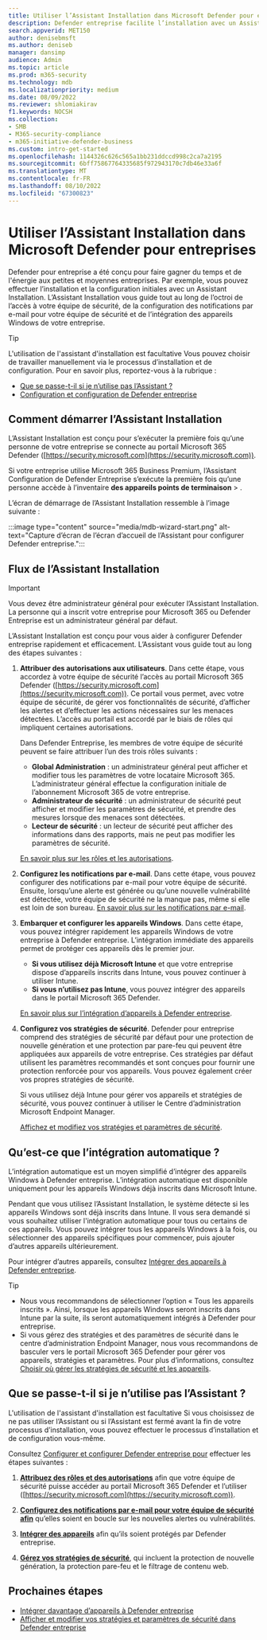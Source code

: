 ```yaml
---
title: Utiliser l’Assistant Installation dans Microsoft Defender pour entreprises
description: Defender entreprise facilite l’installation avec un Assistant qui s’exécute la première fois que vous utilisez Defender entreprise. Découvrez le fonctionnement de l’Assistant Installation.
search.appverid: MET150
author: denisebmsft
ms.author: deniseb
manager: dansimp
audience: Admin
ms.topic: article
ms.prod: m365-security
ms.technology: mdb
ms.localizationpriority: medium
ms.date: 08/09/2022
ms.reviewer: shlomiakirav
f1.keywords: NOCSH
ms.collection:
- SMB
- M365-security-compliance
- m365-initiative-defender-business
ms.custom: intro-get-started
ms.openlocfilehash: 1144326c626c565a1bb231ddccd998c2ca7a2195
ms.sourcegitcommit: 6bff75867764335685f972943170c7db46e33a6f
ms.translationtype: MT
ms.contentlocale: fr-FR
ms.lasthandoff: 08/10/2022
ms.locfileid: "67300823"
---
```

# <a name="use-the-setup-wizard-in-microsoft-defender-for-business"></a>Utiliser l’Assistant Installation dans Microsoft Defender pour entreprises

Defender pour entreprise a été conçu pour faire gagner du temps et de l'énergie aux petites et moyennes entreprises. Par exemple, vous pouvez effectuer l’installation et la configuration initiales avec un Assistant Installation. L’Assistant Installation vous guide tout au long de l’octroi de l’accès à votre équipe de sécurité, de la configuration des notifications par e-mail pour votre équipe de sécurité et de l’intégration des appareils Windows de votre entreprise.


> [!TIP]
> L'utilisation de l'assistant d'installation est facultative Vous pouvez choisir de travailler manuellement via le processus d’installation et de configuration. Pour en savoir plus, reportez-vous à la rubrique :
> - [Que se passe-t-il si je n’utilise pas l’Assistant ?](#what-happens-if-i-dont-use-the-wizard)
> - [Configuration et configuration de Defender entreprise](mdb-setup-configuration.md)

## <a name="how-to-start-the-setup-wizard"></a>Comment démarrer l’Assistant Installation

L’Assistant Installation est conçu pour s’exécuter la première fois qu’une personne de votre entreprise se connecte au portail Microsoft 365 Defender ([https://security.microsoft.com](https://security.microsoft.com)). 

Si votre entreprise utilise Microsoft 365 Business Premium, l’Assistant Configuration de Defender Entreprise s’exécute la première fois qu’une personne accède à l’inventaire **des appareils points de terminaison** > . 

L’écran de démarrage de l’Assistant Installation ressemble à l’image suivante :

:::image type="content" source="media/mdb-wizard-start.png" alt-text="Capture d’écran de l’écran d’accueil de l’Assistant pour configurer Defender entreprise.":::

## <a name="the-setup-wizard-flow"></a>Flux de l’Assistant Installation

> [!IMPORTANT]
> Vous devez être administrateur général pour exécuter l’Assistant Installation. La personne qui a inscrit votre entreprise pour Microsoft 365 ou Defender Entreprise est un administrateur général par défaut.

L’Assistant Installation est conçu pour vous aider à configurer Defender entreprise rapidement et efficacement. L’Assistant vous guide tout au long des étapes suivantes :

1. **Attribuer des autorisations aux utilisateurs**. Dans cette étape, vous accordez à votre équipe de sécurité l’accès au portail Microsoft 365 Defender ([https://security.microsoft.com](https://security.microsoft.com)). Ce portail vous permet, avec votre équipe de sécurité, de gérer vos fonctionnalités de sécurité, d’afficher les alertes et d’effectuer les actions nécessaires sur les menaces détectées. L’accès au portail est accordé par le biais de rôles qui impliquent certaines autorisations.

   Dans Defender Entreprise, les membres de votre équipe de sécurité peuvent se faire attribuer l’un des trois rôles suivants :<br/>
   
   - **Global Administration** : un administrateur général peut afficher et modifier tous les paramètres de votre locataire Microsoft 365. L’administrateur général effectue la configuration initiale de l’abonnement Microsoft 365 de votre entreprise. 
   - **Administrateur de sécurité** : un administrateur de sécurité peut afficher et modifier les paramètres de sécurité, et prendre des mesures lorsque des menaces sont détectées.
   - **Lecteur de sécurité** : un lecteur de sécurité peut afficher des informations dans des rapports, mais ne peut pas modifier les paramètres de sécurité. 

   [En savoir plus sur les rôles et les autorisations](mdb-roles-permissions.md). 

2. **Configurez les notifications par e-mail**. Dans cette étape, vous pouvez configurer des notifications par e-mail pour votre équipe de sécurité. Ensuite, lorsqu’une alerte est générée ou qu’une nouvelle vulnérabilité est détectée, votre équipe de sécurité ne la manque pas, même si elle est loin de son bureau. [En savoir plus sur les notifications par e-mail](mdb-email-notifications.md). 

3. **Embarquer et configurer les appareils Windows**. Dans cette étape, vous pouvez intégrer rapidement les appareils Windows de votre entreprise à Defender entreprise. L’intégration immédiate des appareils permet de protéger ces appareils dès le premier jour. 

   - **Si vous utilisez déjà Microsoft Intune** et que votre entreprise dispose d’appareils inscrits dans Intune, vous pouvez continuer à utiliser Intune. 
   - **Si vous n’utilisez pas Intune**, vous pouvez intégrer des appareils dans le portail Microsoft 365 Defender. 
   
   [En savoir plus sur l’intégration d’appareils à Defender entreprise](mdb-onboard-devices.md).
   
4. **Configurez vos stratégies de sécurité**. Defender pour entreprise comprend des stratégies de sécurité par défaut pour une protection de nouvelle génération et une protection par pare-feu qui peuvent être appliquées aux appareils de votre entreprise. Ces stratégies par défaut utilisent les paramètres recommandés et sont conçues pour fournir une protection renforcée pour vos appareils. Vous pouvez également créer vos propres stratégies de sécurité. 

   Si vous utilisez déjà Intune pour gérer vos appareils et stratégies de sécurité, vous pouvez continuer à utiliser le Centre d’administration Microsoft Endpoint Manager.

   [Affichez et modifiez vos stratégies et paramètres de sécurité](mdb-configure-security-settings.md).

## <a name="what-is-automatic-onboarding"></a>Qu’est-ce que l’intégration automatique ?

L’intégration automatique est un moyen simplifié d’intégrer des appareils Windows à Defender entreprise. L’intégration automatique est disponible uniquement pour les appareils Windows déjà inscrits dans Microsoft Intune. 

Pendant que vous utilisez l’Assistant Installation, le système détecte si les appareils Windows sont déjà inscrits dans Intune. Il vous sera demandé si vous souhaitez utiliser l'intégration automatique pour tous ou certains de ces appareils. Vous pouvez intégrer tous les appareils Windows à la fois, ou sélectionner des appareils spécifiques pour commencer, puis ajouter d’autres appareils ultérieurement. 

Pour intégrer d’autres appareils, consultez [Intégrer des appareils à Defender entreprise](mdb-onboard-devices.md).

> [!TIP]
> - Nous vous recommandons de sélectionner l’option « Tous les appareils inscrits ». Ainsi, lorsque les appareils Windows seront inscrits dans Intune par la suite, ils seront automatiquement intégrés à Defender pour entreprise. 
> - Si vous gérez des stratégies et des paramètres de sécurité dans le centre d’administration Endpoint Manager, nous vous recommandons de basculer vers le portail Microsoft 365 Defender pour gérer vos appareils, stratégies et paramètres. Pour plus d’informations, consultez [Choisir où gérer les stratégies de sécurité et les appareils](mdb-configure-security-settings.md#choose-where-to-manage-security-policies-and-devices).

## <a name="what-happens-if-i-dont-use-the-wizard"></a>Que se passe-t-il si je n’utilise pas l’Assistant ?

L'utilisation de l'assistant d'installation est facultative Si vous choisissez de ne pas utiliser l’Assistant ou si l’Assistant est fermé avant la fin de votre processus d’installation, vous pouvez effectuer le processus d’installation et de configuration vous-même. 

Consultez [Configurer et configurer Defender entreprise pour](mdb-setup-configuration.md) effectuer les étapes suivantes :

1. **[Attribuez des rôles et des autorisations](mdb-roles-permissions.md)** afin que votre équipe de sécurité puisse accéder au portail Microsoft 365 Defender et l’utiliser ([https://security.microsoft.com](https://security.microsoft.com)).

2. **[Configurez des notifications par e-mail pour votre équipe de sécurité afin](mdb-email-notifications.md)** qu’elles soient en boucle sur les nouvelles alertes ou vulnérabilités.

3. **[Intégrer des appareils](mdb-onboard-devices.md)** afin qu’ils soient protégés par Defender entreprise.

4. **[Gérez vos stratégies de sécurité](mdb-configure-security-settings.md)**, qui incluent la protection de nouvelle génération, la protection pare-feu et le filtrage de contenu web.

## <a name="next-steps"></a>Prochaines étapes

- [Intégrer davantage d’appareils à Defender entreprise](mdb-onboard-devices.md)
- [Afficher et modifier vos stratégies et paramètres de sécurité dans Defender entreprise](mdb-configure-security-settings.md)